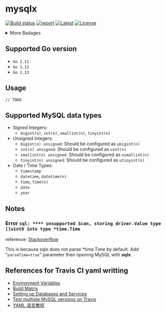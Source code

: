 # mysqlx

[![Build status](https://travis-ci.org/Andrew-M-C/go.mysqlx.svg?branch=master)](https://travis-ci.org/Andrew-M-C/go.mysqlx)
[![report](https://goreportcard.com/badge/github.com/Andrew-M-C/go.mysqlx)](https://goreportcard.com/report/github.com/Andrew-M-C/go.mysqlx)
[![Latest](https://img.shields.io/badge/latest-v0.1.0-orange.svg)](https://github.com/Andrew-M-C/go.mysqlx/tree/v0.1.0)
[![License](https://img.shields.io/badge/license-BSD%203--Clause-blue.svg)](https://opensource.org/licenses/BSD-3-Clause)

<details>
<summary>More Badages</summary>
<a href="https://coveralls.io/github/Andrew-M-C/go.mysqlx?branch=master&kill_cache=1"><img src="https://coveralls.io/repos/github/Andrew-M-C/go.mysqlx/badge.svg?branch=master"></a>
<a href="https://codebeat.co/projects/github-com-andrew-m-c-go-mysqlx-master"><img src="https://codebeat.co/badges/16fb0b95-56f3-42bf-91dc-ddcef8739b13"></a>
</details>

## Supported Go version

- `Go 1.11`
- `Go 1.12`
- `Go 1.13`

## Usage

`// TODO`

## Supported MySQL data types

- Signed Integers:
  - `bigint(n)`, `int(n)`, `smallint(n)`, `tinyint(n)`
- Unsigned Integers:
  - `bigint(n) unsigned`: Should be configured as `ubigint(n)`
  - `int(n) unsigned`: Should be configured as `uint(n)`
  - `smallint(n) unsigned`: Should be configured as `usmallint(n)`
  - `tinyint(n) unsigned`: Should be configured as `utinyint(n)`
- Date / Time Types:
  - `timestamp`
  - `datetime`, `datetime(n)`
  - `time`, `time(n)`
  - `date`
  - `year`

## Notes

### Error `sql: **** unsupported Scan, storing driver.Value type []uint8 into type *time.Time`

reference: [Stackoverflow](https://stackoverflow.com/questions/45040319/unsupported-scan-storing-driver-value-type-uint8-into-type-time-time)

This is because sqlx does not parse *time.Time by default. Add "`parseTime=true`" parameter then opening MySQL with **sqlx**.

## References for Travis CI yaml writting

- [Environment Variables](https://docs.travis-ci.com/user/environment-variables/)
- [Build Matrix](https://docs.travis-ci.com/user/build-matrix/)
- [Setting up Databases and Services](https://docs.travis-ci.com/user/database-setup/)
- [Test multiple MySQL versions on Travis](https://core.trac.wordpress.org/ticket/30462)
- [YAML 语言教程](https://www.ruanyifeng.com/blog/2016/07/yaml.html)
